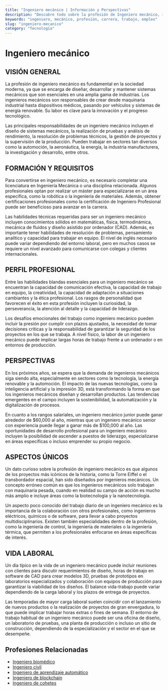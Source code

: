 ```yaml
---
title: "Ingeniero mecánico | Información y Perspectivas"
description: "Descubre todo sobre la profesión de Ingeniero mecánico, incluyendo responsabilidades, requisitos y oportunidades."
keywords: "ingeniero, mecánico, profesión, carrera, trabajo, empleo"
slug: "ingeniero-mecanico"
category: "Tecnología"
---
```


# Ingeniero mecánico

## VISIÓN GENERAL

La profesión de ingeniero mecánico es fundamental en la sociedad moderna, ya que se encarga de diseñar, desarrollar y mantener sistemas mecánicos que son esenciales en una amplia gama de industrias. Los ingenieros mecánicos son responsables de crear desde maquinaria industrial hasta dispositivos médicos, pasando por vehículos y sistemas de energía renovable. Su labor es clave para la innovación y el progreso tecnológico. 

Las principales responsabilidades de un ingeniero mecánico incluyen el diseño de sistemas mecánicos, la realización de pruebas y análisis de rendimiento, la resolución de problemas técnicos, la gestión de proyectos y la supervisión de la producción. Pueden trabajar en sectores tan diversos como la automoción, la aeronáutica, la energía, la industria manufacturera, la investigación y desarrollo, entre otros.

## FORMACIÓN Y REQUISITOS

Para convertirse en ingeniero mecánico, es necesario completar una licenciatura en Ingeniería Mecánica o una disciplina relacionada. Algunos profesionales optan por realizar un máster para especializarse en un área específica, como la robótica o la ingeniería de materiales. Además, obtener certificaciones profesionales como la certificación de Ingeniero Profesional puede ser beneficioso para avanzar en la carrera.

Las habilidades técnicas requeridas para ser un ingeniero mecánico incluyen conocimientos sólidos en matemáticas, física, termodinámica, mecánica de fluidos y diseño asistido por ordenador (CAD). Además, es importante tener habilidades de resolución de problemas, pensamiento analítico y capacidad para trabajar en equipo. El nivel de inglés necesario puede variar dependiendo del entorno laboral, pero en muchos casos se requiere un nivel avanzado para comunicarse con colegas y clientes internacionales.

## PERFIL PROFESIONAL

Entre las habilidades blandas esenciales para un ingeniero mecánico se encuentran la capacidad de comunicación efectiva, la capacidad de trabajo en equipo, la creatividad, la capacidad de adaptación a situaciones cambiantes y la ética profesional. Los rasgos de personalidad que favorecen el éxito en esta profesión incluyen la curiosidad, la perseverancia, la atención al detalle y la capacidad de liderazgo.

Los desafíos emocionales del trabajo como ingeniero mecánico pueden incluir la presión por cumplir con plazos ajustados, la necesidad de tomar decisiones críticas y la responsabilidad de garantizar la seguridad de los proyectos en los que se trabaja. A nivel físico, la labor de un ingeniero mecánico puede implicar largas horas de trabajo frente a un ordenador o en entornos de producción.

## PERSPECTIVAS

En los próximos años, se espera que la demanda de ingenieros mecánicos siga siendo alta, especialmente en sectores como la tecnología, la energía renovable y la automoción. El impacto de las nuevas tecnologías, como la inteligencia artificial y la impresión 3D, está transformando la forma en que los ingenieros mecánicos diseñan y desarrollan productos. Las tendencias emergentes en el campo incluyen la sostenibilidad, la automatización y la digitalización de procesos.

En cuanto a los rangos salariales, un ingeniero mecánico junior puede ganar alrededor de $60,000 al año, mientras que un ingeniero mecánico senior con experiencia puede llegar a ganar más de $100,000 al año. Las oportunidades de desarrollo profesional para un ingeniero mecánico incluyen la posibilidad de ascender a puestos de liderazgo, especializarse en áreas específicas o incluso emprender su propio negocio.

## ASPECTOS ÚNICOS

Un dato curioso sobre la profesión de ingeniero mecánico es que algunos de los proyectos más icónicos de la historia, como la Torre Eiffel o el transbordador espacial, han sido diseñados por ingenieros mecánicos. Un concepto erróneo común es que los ingenieros mecánicos solo trabajan con maquinaria pesada, cuando en realidad su campo de acción es mucho más amplio e incluye áreas como la biotecnología y la nanotecnología.

Un aspecto poco conocido del trabajo diario de un ingeniero mecánico es la importancia de la colaboración con otros profesionales, como ingenieros eléctricos, químicos o de software, para llevar a cabo proyectos multidisciplinarios. Existen también especialidades dentro de la profesión, como la ingeniería de control, la ingeniería de materiales o la ingeniería térmica, que permiten a los profesionales enfocarse en áreas específicas de interés.

## VIDA LABORAL

Un día típico en la vida de un ingeniero mecánico puede incluir reuniones con clientes para discutir requerimientos de diseño, horas de trabajo en software de CAD para crear modelos 3D, pruebas de prototipos en laboratorios especializados y colaboración con equipos de producción para garantizar la viabilidad de los diseños. El balance vida-trabajo puede variar dependiendo de la carga laboral y los plazos de entrega de proyectos.

Las temporadas de mayor carga laboral suelen coincidir con el lanzamiento de nuevos productos o la realización de proyectos de gran envergadura, lo que puede implicar trabajar horas extras o fines de semana. El entorno de trabajo habitual de un ingeniero mecánico puede ser una oficina de diseño, un laboratorio de pruebas, una planta de producción o incluso un sitio de construcción, dependiendo de la especialización y el sector en el que se desempeñe.
## Profesiones Relacionadas

- [Ingeniero biomédico](/profesiones/ingeniero-biomedico/)
- [Ingeniero civil](/profesiones/ingeniero-civil/)
- [Ingeniero de aprendizaje automático](/profesiones/ingeniero-de-aprendizaje-automatico/)
- [Ingeniero de blockchain](/profesiones/ingeniero-de-blockchain/)
- [Ingeniero de cohetes](/profesiones/ingeniero-de-cohetes/)

